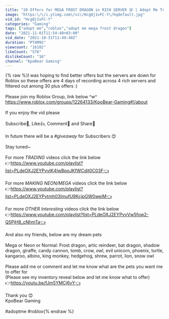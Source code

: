 ```yaml
---
title: "20 Offers for MEGA FROST DRAGON in RICH SERVER 😵 | Adopt Me Trading"
image: "https:\/\/i.ytimg.com\/vi\/HcgQj1vFC-Y\/hqdefault.jpg"
vid_id: "HcgQj1vFC-Y"
categories: "Gaming"
tags: ["adopt me","roblox","adopt me mega frost dragon"]
date: "2021-11-01T11:54:40+03:00"
vid_date: "2021-10-31T11:49:40Z"
duration: "PT4M9S"
viewcount: "16182"
likeCount: "576"
dislikeCount: "16"
channel: "KpoBear Gaming"
---
```

{% raw %}I was hoping to find better offers but the servers are down for Roblox so these offers are 4 days of recording across 4 rich servers and filtered out among 30 plus offers :)<br /><br />Please join my Roblox Group, link below ^w^<br /><a rel="nofollow" target="blank" href="https://www.roblox.com/groups/12264133/KpoBear-Gaming#!/about">https://www.roblox.com/groups/12264133/KpoBear-Gaming#!/about</a><br /><br />If you enjoy the vid please <br /><br />Subscribe💪, Like👍, Comment💬 and Share🤎<br /><br />In future there will be a *#giveaway* for Subscribers 😊<br /><br />Stay tuned~<br /><br />For more *TRADING* videos click the link below<br />👉<a rel="nofollow" target="blank" href="https://www.youtube.com/playlist?list=PLdeOXJ2EYPvvIK4IwBpoJKfWCdit0C03F👈">https://www.youtube.com/playlist?list=PLdeOXJ2EYPvvIK4IwBpoJKfWCdit0C03F👈</a><br /><br />For more *MAKING NEON/MEGA* videos click the link below<br />👉<a rel="nofollow" target="blank" href="https://www.youtube.com/playlist?list=PLdeOXJ2EYPvtmh03ImufU9KcjpGW0weiM👈">https://www.youtube.com/playlist?list=PLdeOXJ2EYPvtmh03ImufU9KcjpGW0weiM👈</a><br /><br />For more *OTHER Interesting* videos click the link below<br />👉<a rel="nofollow" target="blank" href="https://www.youtube.com/playlist?list=PLdeOXJ2EYPvvVw5fow2-Q5PjH8_cNhmTa👈">https://www.youtube.com/playlist?list=PLdeOXJ2EYPvvVw5fow2-Q5PjH8_cNhmTa👈</a><br /><br />And also my friends, below are my dream pets<br /><br />Mega or Neon or Normal: Frost dragon, artic reindeer, bat dragon, shadow dragon, giraffe, candy cannon, tomb, crow, owl, evil unicorn, phoenix, turtle, kangaroo, albino, king monkey, hedgehog, shrew, parrot, lion, snow owl<br /><br />Please add me or comment and let me know what are the pets you want me to offer for<br />(Please see my inventory reveal below and let me know what to offer)<br />👉<a rel="nofollow" target="blank" href="https://youtu.be/fJm5YMCj6vY👈">https://youtu.be/fJm5YMCj6vY👈</a><br /><br />Thank you 😊<br />KpoBear Gaming<br /><br />#adoptme #roblox{% endraw %}
